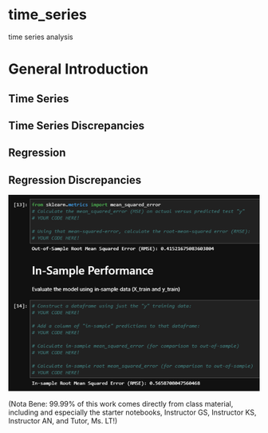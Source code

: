 # time_series
time series analysis


# General Introduction


## Time Series


## Time Series Discrepancies




## Regression


## Regression Discrepancies


![answer for rmse](images/regr/answer_rmse.PNG)


(Nota Bene: 99.99% of this work comes directly from class material, including and especially the starter notebooks, Instructor GS, Instructor KS, Instructor AN, and Tutor, Ms. LT!)